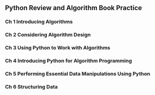 ## Python Review and Algorithm Book Practice

### Ch 1 Introducing Algorithms

### Ch 2 Considering Algorithm Design

### Ch 3 Using Python to Work with Algorithms

### Ch 4 Introducing Python for Algorithm Programming

### Ch 5 Performing Essential Data Manipulations Using Python

### Ch 6 Structuring Data


